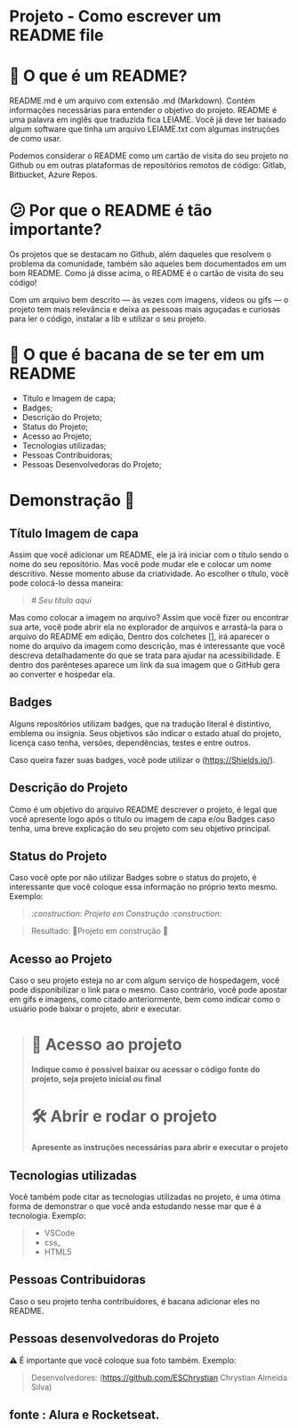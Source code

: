 # Projeto - Como escrever um README file
# 📖 O que é um README?
README.md é um arquivo com extensão .md (Markdown). Contém informações necessárias para entender o objetivo do projeto. README é uma palavra em inglês que traduzida fica LEIAME.
  Você já deve ter baixado algum software que tinha um arquivo LEIAME.txt com algumas instruções de como usar.
  
Podemos considerar o README como um cartão de visita do seu projeto no Github ou em outras plataformas de repositórios remotos de código: Gitlab, Bitbucket, Azure Repos.
# 😕 Por que o README é tão importante?
Os projetos que se destacam no Github, além daqueles que resolvem o problema da comunidade, também são aqueles bem documentados em um bom README.
Como já disse acima, o README é o cartão de visita do seu código!

Com um arquivo bem descrito — às vezes com imagens, vídeos ou gifs — o projeto tem mais relevância e deixa as pessoas mais aguçadas e curiosas para ler o código, instalar a lib e utilizar o seu projeto.
# 📝 O que é bacana de se ter em um README
* Título e Imagem de capa;
* Badges;
* Descrição do Projeto;
* Status do Projeto;
* Acesso ao Projeto;
* Tecnologias utilizadas;
* Pessoas Contribuidoras;
* Pessoas Desenvolvedoras do Projeto;
# Demonstração 🔎
## Título Imagem de capa
Assim que você adicionar um README, ele já irá iniciar com o título sendo o nome do seu repositório. Mas você pode mudar ele e colocar um nome descritivo. Nesse momento abuse da criatividade.
Ao escolher o título, você pode colocá-lo dessa maneira:

> *# Seu título aqui*
 
Mas como colocar a imagem no arquivo? Assim que você fizer ou encontrar sua arte, você pode abrir ela no explorador de arquivos e arrastá-la para o arquivo do README em edição, Dentro dos colchetes [], irá aparecer o nome do arquivo da imagem como descrição, mas é interessante que você descreva detalhadamente do que se trata para ajudar na acessibilidade. E dentro dos parênteses aparece um link da sua imagem que o GitHub gera ao converter e hospedar ela.
## Badges
Alguns repositórios utilizam badges, que na tradução literal é distintivo, emblema ou insígnia. Seus objetivos são indicar o estado atual do projeto, licença caso tenha, versões, dependências, testes e entre outros.

Caso queira fazer suas badges, você pode utilizar o (https://Shields.io/).
## Descrição do Projeto
Como é um objetivo do arquivo README descrever o projeto, é legal que você apresente logo após o título ou imagem de capa e/ou Badges caso tenha, uma breve explicação do seu projeto com seu objetivo principal.
## Status do Projeto
Caso você opte por não utilizar Badges sobre o status do projeto, é interessante que você coloque essa informação no próprio texto mesmo. Exemplo:
> :*construction: Projeto em Construção :construction*:

> Resultado:
> 🚧Projeto em construção 🚧
## Acesso ao Projeto
Caso o seu projeto esteja no ar com algum serviço de hospedagem, você pode disponibilizar o link para o mesmo. Caso contrário, você pode apostar em gifs e imagens, como citado anteriormente, bem como indicar como o usuário pode baixar o projeto, abrir e executar.
> # 📁 Acesso ao projeto
>**Indique como é possível baixar ou acessar o código fonte do projeto, seja projeto inicial ou final**
># 🛠️ Abrir e rodar o projeto
>**Apresente as instruções necessárias para abrir e executar o projeto**
## Tecnologias utilizadas
Você também pode citar as tecnologias utilizadas no projeto, é uma ótima forma de demonstrar o que você anda estudando nesse mar que é a tecnologia. Exemplo:
>* VSCode
>* css_
>* HTML5
## Pessoas Contribuidoras
Caso o seu projeto tenha contribuidores, é bacana adicionar eles no README.
## Pessoas desenvolvedoras do Projeto
⚠️ É importante que você coloque sua foto também. Exemplo:

>Desenvolvedores:
>(https://github.com/ESChrystian Chrystian Almeida Silva)

## fonte : Alura e Rocketseat.

